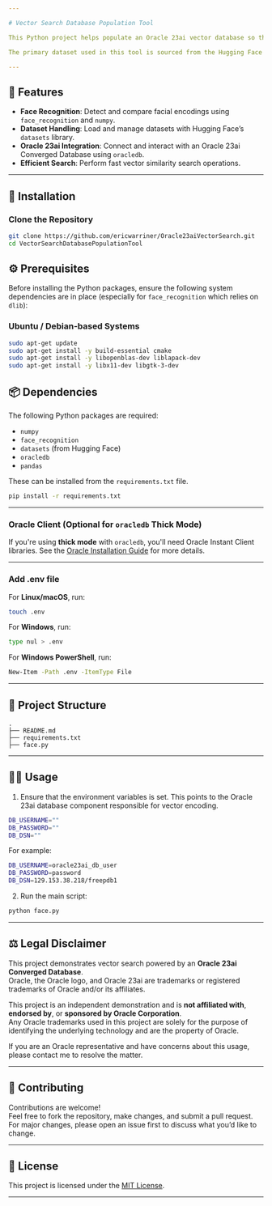```yaml
---

# Vector Search Database Population Tool

This Python project helps populate an Oracle 23ai vector database so that vector search capabilities using face recognition may be achieved. It leverages machine learning datasets and processes facial encodings for advanced search and analysis.

The primary dataset used in this tool is sourced from the Hugging Face project [ashraq/tmdb-people-image](https://huggingface.co/datasets/ashraq/tmdb-people-image), which provides a collection of images for facial recognition tasks.

---
```


## 🚀 Features

- **Face Recognition**: Detect and compare facial encodings using `face_recognition` and `numpy`.
- **Dataset Handling**: Load and manage datasets with Hugging Face’s `datasets` library.
- **Oracle 23ai Integration**: Connect and interact with an Oracle 23ai Converged Database using `oracledb`.
- **Efficient Search**: Perform fast vector similarity search operations.

---

## 🐍 Installation

### Clone the Repository
```bash
git clone https://github.com/ericwarriner/Oracle23aiVectorSearch.git
cd VectorSearchDatabasePopulationTool
```

## ⚙️ Prerequisites

Before installing the Python packages, ensure the following system dependencies are in place (especially for `face_recognition` which relies on `dlib`):

### Ubuntu / Debian-based Systems
```bash
sudo apt-get update
sudo apt-get install -y build-essential cmake
sudo apt-get install -y libopenblas-dev liblapack-dev
sudo apt-get install -y libx11-dev libgtk-3-dev
```

## 📦 Dependencies

The following Python packages are required:

- `numpy`
- `face_recognition`
- `datasets` (from Hugging Face)
- `oracledb`
- `pandas`

These can be installed from the `requirements.txt` file.
```bash
pip install -r requirements.txt
```
---

### Oracle Client (Optional for `oracledb` Thick Mode)
If you're using **thick mode** with `oracledb`, you'll need Oracle Instant Client libraries. See the [Oracle Installation Guide](https://www.oracle.com/database/technologies/instant-client/downloads.html) for more details.

---

### Add .env file

For **Linux/macOS**, run:
```bash
touch .env
```
For **Windows**, run:
```bash
type nul > .env
```
For **Windows PowerShell**, run:
```bash
New-Item -Path .env -ItemType File
```

---

## 📂 Project Structure

```
.
├── README.md
├── requirements.txt
├── face.py

```

---

## 🏃‍♂️ Usage

1. Ensure that the environment variables is set. This points to the Oracle 23ai database component responsible for vector encoding.


```bash
DB_USERNAME=""
DB_PASSWORD=""
DB_DSN=""

```

For example:

```bash
DB_USERNAME=oracle23ai_db_user
DB_PASSWORD=password
DB_DSN=129.153.38.218/freepdb1

```


2. Run the main script:

```bash
python face.py
```

---

## ⚖️ Legal Disclaimer

This project demonstrates vector search powered by an **Oracle 23ai Converged Database**.  
Oracle, the Oracle logo, and Oracle 23ai are trademarks or registered trademarks of Oracle and/or its affiliates.

This project is an independent demonstration and is **not affiliated with**, **endorsed by**, or **sponsored by Oracle Corporation**.  
Any Oracle trademarks used in this project are solely for the purpose of identifying the underlying technology and are the property of Oracle.

If you are an Oracle representative and have concerns about this usage, please contact me to resolve the matter.

---

## 🙌 Contributing

Contributions are welcome!  
Feel free to fork the repository, make changes, and submit a pull request.  
For major changes, please open an issue first to discuss what you’d like to change.

---

## 📄 License

This project is licensed under the [MIT License](LICENSE).

---
